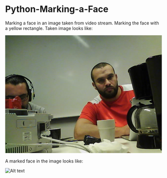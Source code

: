 # Python-Marking-a-Face
Marking a face in an image taken from video stream. Marking the face with a yellow rectangle.
Taken image looks like:

![Alt text](saved_img.JPG?raw=true "Clock")

A marked face in the image looks like:

![Alt text](daces_detected.JPG?raw=true "Clock")
